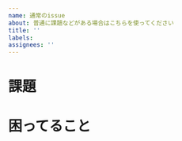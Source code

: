 ```yaml
---
name: 通常のissue
about: 普通に課題などがある場合はこちらを使ってください
title: ''
labels:
assignees: ''
---
```

# 課題

# 困ってること

